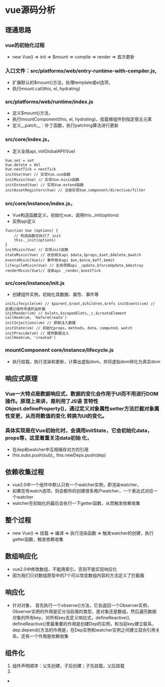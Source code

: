 # vue源码分析
## 理通思路
### vue的初始化过程
- new Vue() => init => $mount => compile => render => 首次更新

### 入口文件：src/platforms/web/entry-runtime-with-compiler.js, 
- 扩展默认的$mount()方法，处理template或el选项，
- 执行mount.call(this, el, hydrating)

### src/platforms/web/runtime/index.js  
- 定义$mount()方法，
- 执行mountComponent(this, el, hydrating)，挂载根组件到指定宿主元素
- 定义__patch__：补丁函数，执行patching算法进行更新

### src/core/index.js， 
- 定义全局api, initGlobalAPI(Vue)
```
Vue.set = set
Vue.delete = del
Vue.nextTick = nextTick
initUse(Vue) // 实现Vue.use函数
initMixin(Vue) // 实现Vue.mixin函数
initExtend(Vue) // 实现Vue.extend函数
initAssetRegisters(Vue) // 注册实现Vue.component/directive/filter
```

### src/core/instance/index.js，
- Vue构造函数定义，初始化vue，调用this._init(options)
- 实例api定义
```
function Vue (options) { 
    // 构造函数仅执行了_init 
    this._init(options)
}
initMixin(Vue) // 实现init函数
stateMixin(Vue) // 状态相关api $data,$props,$set,$delete,$watch 
eventsMixin(Vue)// 事件相关api $on,$once,$off,$emit 
lifecycleMixin(Vue) // 生命周期api _update,$forceUpdate,$destroy 
renderMixin(Vue)// 渲染api _render,$nextTick
```
### src/core/instance/init.js
- 创建组件实例，初始化其数据、属性、事件等
```
initLifecycle(vm) // $parent,$root,$children,$refs initEvents(vm) // 处理父组件传递的监听器
initRender(vm) // $slots,$scopedSlots,_c,$createElement 
callHook(vm, 'beforeCreate')
initInjections(vm) // 获取注入数据
initState(vm) // 初始化props，methods，data，computed，watch 
initProvide(vm) // 提供数据注入
callHook(vm, 'created')

```
### mountComponent core/instance/lifecycle.js
- 执行挂载，执行渲染和更新，计算出虚拟dom，并将虚拟dom转化为真实dom

## 响应式原理
### Vue一大特点是数据响应式，数据的变化会作用于UI而不用进行DOM操作。原理上来讲，是利用了JS语 言特性Object.defineProperty()，通过定义对象属性setter方法拦截对象属性变更，从而将数值的变化 转换为UI的变化。
### 具体实现是在Vue初始化时，会调用initState，它会初始化data，props等，这里着重关注data初始 化，
- 在dep和watcher中互相保存对方的引用
- this.subs.push(sub),, this.newDeps.push(dep) 

## 依赖收集过程
- vue2.0中一个组件中默认只有一个watcher实例，即渲染watcher，
- 如果在有watch选项，则会额外的创建很多用户watcher，一个表达式对应一个watcher
- watcher在初始化的最后会执行一下getter函数，从而触发依赖收集

## 整个过程
- new Vue() => 挂载 => 编译 => 执行渲染函数 => 触发watcher的创建，执行getter函数，触发依赖收集

## 数组响应化
- vue2.0中修改数组，不能用索引，否则不能实现响应化
- 因为我们只对数组原型中的7个可以改变数组内容的方法定义了拦截器

## 响应化
- 针对对象， 首先执行一个observe()方法，它会返回一个Observer实例，Observer实例的作用是区分当前值的类型，是对象还是数组，然后遍历数据对象的所有key，对所有key去定义响应式，defineReactive(), defineReactive()里最重要的作用是创建Dep的实例，和当前key建立联系，dep.depend()方法的作用是，在Dep实例和watcher实例之间建立双向引用关系，还有一个作用是依赖收集

 ## 组件化
 1. 组件声明顺序：父先创建，子后创建；子先挂载，父后挂载
 2. 
 - 